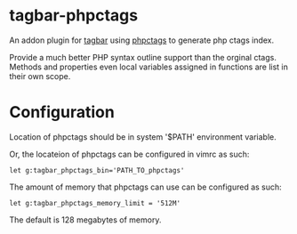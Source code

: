 tagbar-phpctags
===============

An addon plugin for [tagbar](http://majutsushi.github.com/tagbar/) using
[phpctags](https://github.com/techlivezheng/phpctags) to generate php ctags index.

Provide a much better PHP syntax outline support than the orginal ctags. Methods
and properties even local variables assigned in functions are list in their own scope.

Configuration
=============

Location of phpctags should be in system '$PATH' environment variable.

Or, the locateion of phpctags can be configured in vimrc as such:

    let g:tagbar_phpctags_bin='PATH_TO_phpctags'

The amount of memory that phpctags can use can be configured as such:

    let g:tagbar_phpctags_memory_limit = '512M'

The default is 128 megabytes of memory.

